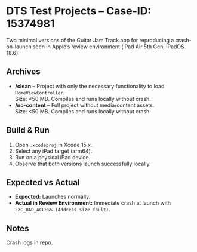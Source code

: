 # DTS Test Projects – Case-ID: 15374981

Two minimal versions of the Guitar Jam Track app for reproducing a crash-on-launch
seen in Apple’s review environment (iPad Air 5th Gen, iPadOS 18.6).

## Archives

- **/clean** – Project with only the necessary functionality to load `HomeViewController`.  
  Size: <50 MB. Compiles and runs locally without crash.
- **/no-content** – Full project without media/content assets.  
  Size: <50 MB. Compiles and runs locally without crash.

## Build & Run

1. Open `.xcodeproj` in Xcode 15.x.
2. Select any iPad target (arm64).
3. Run on a physical iPad device.
4. Observe that both versions launch successfully locally.

## Expected vs Actual

- **Expected:** Launches normally.
- **Actual in Review Environment:** Immediate crash at launch with `EXC_BAD_ACCESS (Address size fault)`.

## Notes

Crash logs in repo.
